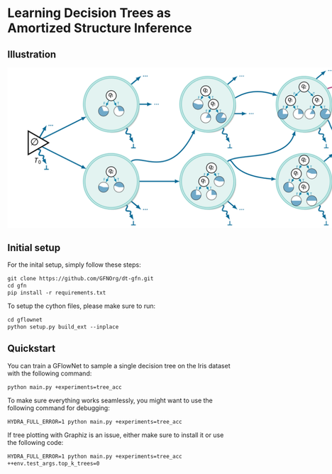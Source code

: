 # **Learning Decision Trees as Amortized Structure Inference** #

## **Illustration** ## 
<p align="center">
  <img src="assets/mdp.svg" alt="Illustration- Learning a decision tree as a Markov decision process." style="max-width: 200%; height: auto;">
</p>

## **Initial setup** ##
For the inital setup, simply follow these steps: 

````
git clone https://github.com/GFNOrg/dt-gfn.git
cd gfn
pip install -r requirements.txt
````

To setup the cython files, please make sure to run:
````
cd gflownet
python setup.py build_ext --inplace
````

## **Quickstart** ## 
You can train a GFlowNet to sample a single decision tree on the Iris dataset with the following command: 

````
python main.py +experiments=tree_acc
````

To make sure everything works seamlessly, you might want to use the following command for debugging: 
````
HYDRA_FULL_ERROR=1 python main.py +experiments=tree_acc
````

If tree plotting with Graphiz is an issue, either make sure to install it or use the following code:
````
HYDRA_FULL_ERROR=1 python main.py +experiments=tree_acc ++env.test_args.top_k_trees=0
````

